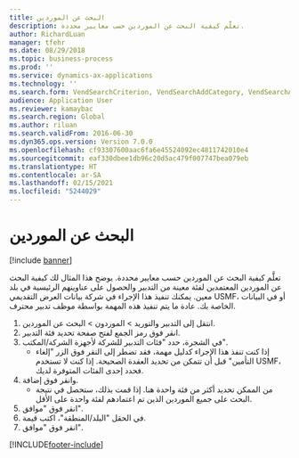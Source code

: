 ```yaml
---
title: البحث عن الموردين
description: تعلَّم كيفية البحث عن الموردين حسب معايير محددة.
author: RichardLuan
manager: tfehr
ms.date: 08/29/2018
ms.topic: business-process
ms.prod: ''
ms.service: dynamics-ax-applications
ms.technology: ''
ms.search.form: VendSearchCriterion, VendSearchAddCategory, VendSearchAddReviewCriterionGroup, VendSearchResults, VendSearchAddReviewCriterion
audience: Application User
ms.reviewer: kamaybac
ms.search.region: Global
ms.author: riluan
ms.search.validFrom: 2016-06-30
ms.dyn365.ops.version: Version 7.0.0
ms.openlocfilehash: cf93307600aac6fa6e45524092ec4811742010e4
ms.sourcegitcommit: eaf330dbee1db96c20d5ac479f007747bea079eb
ms.translationtype: HT
ms.contentlocale: ar-SA
ms.lasthandoff: 02/15/2021
ms.locfileid: "5244029"
---
```

# <a name="search-for-vendors"></a>البحث عن الموردين

[!include [banner](../../includes/banner.md)]

تعلَّم كيفية البحث عن الموردين حسب معايير محددة. يوضح هذا المثال لك كيفية البحث عن الموردين المعتمدين لفئة معينة من التدبير والحصول على عناوينهم الرئيسية في بلد معين. يمكنك تنفيذ هذا الإجراء في شركة بيانات العرض التقديمي USMF، أو في البيانات الخاصة بك. عادة ما يتم تنفيذ هذه المهمة بواسطة موظف تدبير محترف.

1. انتقل إلى التدبير والتوريد > الموردون > البحث عن الموردين.
2. انقر فوق رمز الجمع لفتح صفحة تحديد فئة التدبير.  
3. في الشجرة، حدد "فئات التدبير للشركة لأجهزة الشركة/المكتب".
    * إذا كنت تنفذ هذا الإجراء كدليل مهمة، فقد تضطر إلى النقر فوق الزر "إلغاء التأمين" قبل أن تتمكن من تحديد العقدة الصحيحة. إذا كنت لا تستخدم USMF، فحدد إحدى الفئات المتوفرة لديك.  
4. وانقر فوق إضافة.
    * من الممكن تحديد أكثر من فئة واحدة هنا. إذا قمت بذلك، ستحصل في نتيجة البحث على جميع الموردين الذين تم اعتمادهم لفئة واحدة على الأقل.  
5. انقر فوق "موافق".
6. في الحقل "البلد/المنطقة"، اكتب قيمة.
7. انقر فوق "موافق".



[!INCLUDE[footer-include](../../../includes/footer-banner.md)]